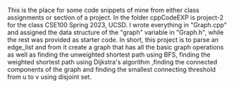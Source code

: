 This is the place for some code snippets of mine from either class assignments or section of a project.
In the folder cppCodeEXP is project-2 for the class CSE100 Spring 2023, UCSD. I wrote everything in "Graph.cpp" and assigned the data structure of the "graph" variable in "Graph.h", while the rest was provided as starter code.
      In short, this project is to parse an edge_list and from it create a graph that has all the basic graph operations as well as finding the unweighted shortest path using BFS,
      finding the weighted shortest path using Dijkstra's algorithm ,finding the connected components of the graph and finding the smallest connecting threshold from u to v using disjoint set.
